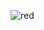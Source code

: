 ![red](https://github.com/JAQuinnT/Qparticles/assets/152278657/028f6138-518b-4d31-9d9c-37304deeca76)
